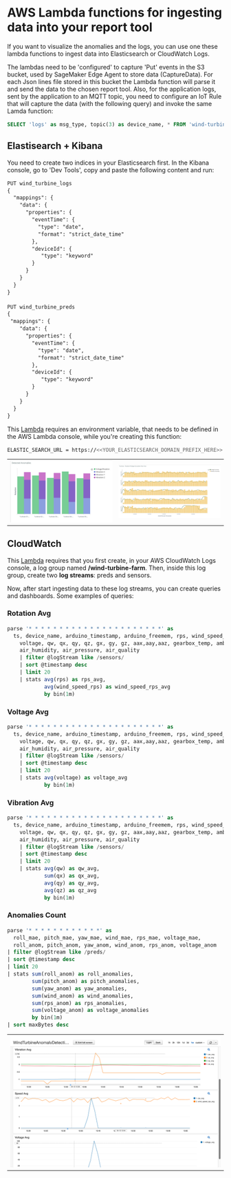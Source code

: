 # AWS Lambda functions for ingesting data into your report tool

If you want to visualize the anomalies and the logs, you can use one these lambda functions to ingest data into Elasticsearch or CloudWatch Logs.

The lambdas need to be 'configured' to capture 'Put' events in the S3 bucket, used by SageMaker Edge Agent to store data (CaptureData). For each Json lines file stored in this bucket the Lambda function will parse it and send the data to the chosen report tool. Also, for the application logs, sent by the application to an MQTT topic, you need to configure an IoT Rule that will capture the data (with the following query) and invoke the same Lamda function:
```sql
SELECT 'logs' as msg_type, topic(3) as device_name, * FROM 'wind-turbine/logs/#' 
```

## Elastisearch + Kibana
You need to create two indices in your Elasticsearch first. In the Kibana console, go to 'Dev Tools', copy and paste the following content and run:
```html
PUT wind_turbine_logs
{
  "mappings": {
    "data": {
      "properties": {
        "eventTime": {
          "type": "date",
          "format": "strict_date_time"
        },
        "deviceId": {
           "type": "keyword"
        }
      }
    }
  }
}

PUT wind_turbine_preds
{
 "mappings": {
    "data": {
      "properties": {
        "eventTime": {
          "type": "date",
          "format": "strict_date_time"
        },
        "deviceId": {
           "type": "keyword"
        }
      }
    }
  }
}
```
This [Lambda](/04_EdgeApplication/setup/lambda_ingest_logs_elasticsearch.py) requires an environment variable, that needs to be defined in the AWS Lambda console, while you're creating this function:
```bash
ELASTIC_SEARCH_URL = https://<<YOUR_ELASTICSEARCH_DOMAIN_PREFIX_HERE>>.<<REGION>>.es.amazonaws.com
```

<table>
  <tr>
    <td><img width="500px" src="/imgs/KibanaAnomalies.png"</img></td>
    <td><img width="500px" src="/imgs/KibanaAnomaliesOverTime.png"</img></td>
  </tr>
</table>

## CloudWatch
This [Lambda](/04_EdgeApplication/setup/lambda_ingest_logs_cloudwatch.py) requires that you first create, in your AWS CloudWatch Logs console, a log group named **/wind-turbine-farm**. Then, inside this log group, create two **log streams**: preds and sensors.

Now, after start ingesting data to these log streams, you can create queries and dashboards. Some examples of queries:

### Rotation Avg
```sql
parse '* * * * * * * * * * * * * * * * * * * * * *' as
  ts, device_name, arduino_timestamp, arduino_freemem, rps, wind_speed_rps,
    voltage, qw, qx, qy, qz, gx, gy, gz, aax,aay,aaz, gearbox_temp, ambient_temp,
    air_humidity, air_pressure, air_quality
    | filter @logStream like /sensors/
    | sort @timestamp desc
    | limit 20
    | stats avg(rps) as rps_avg,
            avg(wind_speed_rps) as wind_speed_rps_avg
            by bin(1m)
```
### Voltage Avg
```sql
parse '* * * * * * * * * * * * * * * * * * * * * *' as
  ts, device_name, arduino_timestamp, arduino_freemem, rps, wind_speed_rps,
    voltage, qw, qx, qy, qz, gx, gy, gz, aax,aay,aaz, gearbox_temp, ambient_temp,
    air_humidity, air_pressure, air_quality
    | filter @logStream like /sensors/
    | sort @timestamp desc
    | limit 20
    | stats avg(voltage) as voltage_avg
            by bin(1m)
```
### Vibration Avg
```sql
parse '* * * * * * * * * * * * * * * * * * * * * *' as
  ts, device_name, arduino_timestamp, arduino_freemem, rps, wind_speed_rps,
    voltage, qw, qx, qy, qz, gx, gy, gz, aax,aay,aaz, gearbox_temp, ambient_temp,
    air_humidity, air_pressure, air_quality
    | filter @logStream like /sensors/
    | sort @timestamp desc
    | limit 20
    | stats avg(qw) as qw_avg,
            sum(qx) as qx_avg,
            avg(qy) as qy_avg,
            avg(qz) as qz_avg
            by bin(1m)
```
### Anomalies Count
```sql
parse '* * * * * * * * * * * *' as 
  roll_mae, pitch_mae, yaw_mae, wind_mae, rps_mae, voltage_mae, 
  roll_anom, pitch_anom, yaw_anom, wind_anom, rps_anom, voltage_anom
| filter @logStream like /preds/
| sort @timestamp desc
| limit 20
| stats sum(roll_anom) as roll_anomalies, 
        sum(pitch_anom) as pitch_anomalies,
        sum(yaw_anom) as yaw_anomalies,
        sum(wind_anom) as wind_anomalies,
        sum(rps_anom) as rps_anomalies,
        sum(voltage_anom) as voltage_anomalies
        by bin(1m)
| sort maxBytes desc
```

<table>
  <tr>
    <td><img width="600px" src="/imgs/CloudWatchAppData.png"</img></td>
  </tr>
</table>




